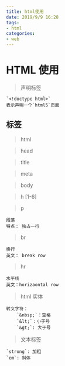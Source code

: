 ```yaml
---
title: html使用
date: 2019/9/9 16:28
tags: 
- html
categories: 
- web
---
```


# HTML 使用

> 声明标签
    
    `<!doctype html>` 
    表示声明一个`html5`页面

## 标签

> html

> head

> title

> meta

> body

> h [1-6]

> p 
    
    段落
    特点： 独占一行

> br

    换行
    英文： break row

> hr

    水平线
    英文：horizaontal row


> html 实体

    转义字符： 
        `&nbsp;`：空格
        `&lt;`：小于号
        `&gt;`: 大于号

> 文本标签

    `strong`: 加粗
    `em`: 斜体


